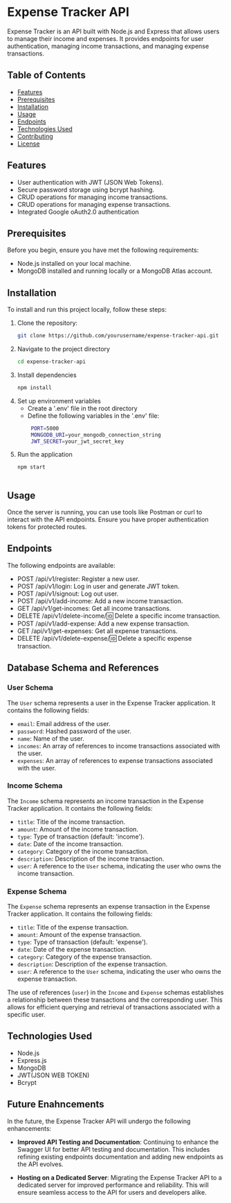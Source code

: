 # Expense Tracker API

Expense Tracker is an API built with Node.js and Express that allows users to manage their income and expenses. It provides endpoints for user authentication, managing income transactions, and managing expense transactions.

## Table of Contents

- [Features](#features)
- [Prerequisites](#prerequisites)
- [Installation](#installation)
- [Usage](#usage)
- [Endpoints](#endpoints)
- [Technologies Used](#technologies-used)
- [Contributing](#contributing)
- [License](#license)

## Features

- User authentication with JWT (JSON Web Tokens).
- Secure password storage using bcrypt hashing.
- CRUD operations for managing income transactions.
- CRUD operations for managing expense transactions.
- Integrated Google oAuth2.0 authentication 

## Prerequisites

Before you begin, ensure you have met the following requirements:

- Node.js installed on your local machine.
- MongoDB installed and running locally or a MongoDB Atlas account.

## Installation

To install and run this project locally, follow these steps:

1. Clone the repository:
   ```bash
   git clone https://github.com/yourusername/expense-tracker-api.git
2. Navigate to the project directory
   ```bash
   cd expense-tracker-api
3. Install dependencies
   ```bash
   npm install
4. Set up environment variables
   - Create a '.env' file in the root directory
   - Define the following variables in the '.env' file:
     ```bash
      PORT=5000
      MONGODB_URI=your_mongodb_connection_string
      JWT_SECRET=your_jwt_secret_key
5. Run the application
   ```bash
   npm start
 
 ## Usage
 Once the server is running, you can use tools like Postman or curl to interact with the API endpoints. Ensure 
 you have proper authentication tokens for protected routes.

 ## Endpoints
 The following endpoints are available:
 - POST /api/v1/register: Register a new user.
 - POST /api/v1/login: Log in user and generate JWT token.
 - POST /api/v1/signout: Log out user.
 - POST /api/v1/add-income: Add a new income transaction.
 - GET /api/v1/get-incomes: Get all income transactions.
 - DELETE /api/v1/delete-income/:id: Delete a specific income transaction.
 - POST /api/v1/add-expense: Add a new expense transaction.
 - GET /api/v1/get-expenses: Get all expense transactions.
 - DELETE /api/v1/delete-expense/:id: Delete a specific expense transaction.

## Database Schema and References

### User Schema

The `User` schema represents a user in the Expense Tracker application. It contains the following fields:

- `email`: Email address of the user.
- `password`: Hashed password of the user.
- `name`: Name of the user.
- `incomes`: An array of references to income transactions associated with the user.
- `expenses`: An array of references to expense transactions associated with the user.

### Income Schema

The `Income` schema represents an income transaction in the Expense Tracker application. It contains the following fields:

- `title`: Title of the income transaction.
- `amount`: Amount of the income transaction.
- `type`: Type of transaction (default: 'income').
- `date`: Date of the income transaction.
- `category`: Category of the income transaction.
- `description`: Description of the income transaction.
- `user`: A reference to the `User` schema, indicating the user who owns the income transaction.

### Expense Schema

The `Expense` schema represents an expense transaction in the Expense Tracker application. It contains the following fields:

- `title`: Title of the expense transaction.
- `amount`: Amount of the expense transaction.
- `type`: Type of transaction (default: 'expense').
- `date`: Date of the expense transaction.
- `category`: Category of the expense transaction.
- `description`: Description of the expense transaction.
- `user`: A reference to the `User` schema, indicating the user who owns the expense transaction.

The use of references (`user`) in the `Income` and `Expense` schemas establishes a relationship between these transactions and the corresponding user. This allows for efficient querying and retrieval of transactions associated with a specific user.


## Technologies Used
- Node.js
- Express.js
- MongoDB
- JWT(JSON WEB TOKEN)
- Bcrypt
## Future Enahncements
In the future, the Expense Tracker API will undergo the following enhancements:

- **Improved API Testing and Documentation**: Continuing to enhance the Swagger UI for better API testing and 
  documentation. This includes refining existing endpoints documentation and adding new endpoints as the API 
  evolves.

- **Hosting on a Dedicated Server**: Migrating the Expense Tracker API to a dedicated server for improved performance and reliability. This will ensure seamless access to the API for users and developers alike.
 




    
